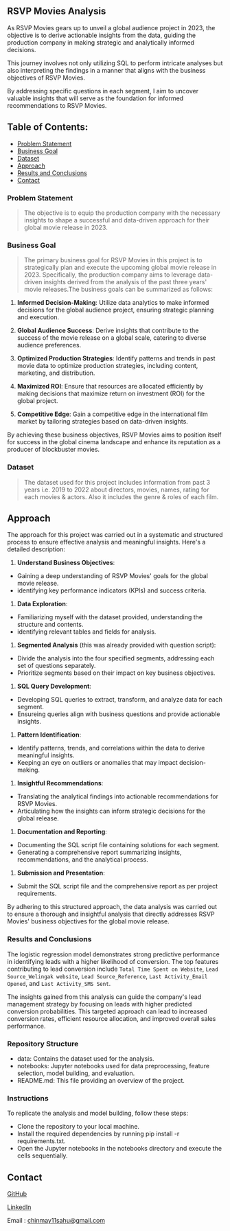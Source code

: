 ## RSVP Movies Analysis

As RSVP Movies gears up to unveil a global audience project in 2023, the objective is to derive actionable insights from the data, guiding the production company in making strategic and analytically informed decisions.

This journey involves not only utilizing SQL to perform intricate analyses but also interpreting the findings in a manner that aligns with the business objectives of RSVP Movies.

By addressing specific questions in each segment, I aim to uncover valuable insights that will serve as the foundation for informed recommendations to RSVP Movies.

## Table of Contents:
* [Problem Statement](#problem-statement)
* [Business Goal](#business-goal)
* [Dataset](dataset)
* [Approach](#approach)
* [Results and Conclusions](#results-and-conclusions)
* [Contact](#contact)

### Problem Statement
> The objective is to equip the production company with the necessary insights to shape a successful and data-driven approach for their global movie release in 2023. 

### Business Goal
> The primary business goal for RSVP Movies in this project is to strategically plan and execute the upcoming global movie release in 2023. Specifically, the production company aims to leverage data-driven insights derived from the analysis of the past three years' movie releases.The business goals can be summarized as follows:

1) **Informed Decision-Making**: Utilize data analytics to make informed decisions for the global audience project, ensuring strategic planning and execution.

1) **Global Audience Success**: Derive insights that contribute to the success of the movie release on a global scale, catering to diverse audience preferences.

1) **Optimized Production Strategies**: Identify patterns and trends in past movie data to optimize production strategies, including content, marketing, and distribution.

1) **Maximized ROI**: Ensure that resources are allocated efficiently by making decisions that maximize return on investment (ROI) for the global project.

1) **Competitive Edge**: Gain a competitive edge in the international film market by tailoring strategies based on data-driven insights.

By achieving these business objectives, RSVP Movies aims to position itself for success in the global cinema landscape and enhance its reputation as a producer of blockbuster movies.

### Dataset
> The dataset used for this project includes information from past 3 years i.e. 2019 to 2022 about directors, movies, names, rating for each movies & actors. Also it includes the genre & roles of each film.

## Approach
The approach for this project was carried out in a systematic and structured process to ensure effective analysis and meaningful insights. Here's a detailed description:

1) **Understand Business Objectives**:

- Gaining a deep understanding of RSVP Movies' goals for the global movie release.
- identifying key performance indicators (KPIs) and success criteria.

1) **Data Exploration**:

- Familiarizing myself with the dataset provided, understanding the structure and contents.
- identifying relevant tables and fields for analysis.

1) **Segmented Analysis** (this was already provided with question script):

- Divide the analysis into the four specified segments, addressing each set of questions separately.
- Prioritize segments based on their impact on key business objectives.

1) **SQL Query Development**:

- Developing SQL queries to extract, transform, and analyze data for each segment.
- Ensureing queries align with business questions and provide actionable insights.

1) **Pattern Identification**:

- Identify patterns, trends, and correlations within the data to derive meaningful insights.
- Keeping an eye on outliers or anomalies that may impact decision-making.

1) **Insightful Recommendations**:

- Translating the analytical findings into actionable recommendations for RSVP Movies.
- Articulating how the insights can inform strategic decisions for the global release.

1) **Documentation and Reporting**:

- Documenting the SQL script file containing solutions for each segment.
- Generating a comprehensive report summarizing insights, recommendations, and the analytical process.

1) **Submission and Presentation**:

- Submit the SQL script file and the comprehensive report as per project requirements.

By adhering to this structured approach, the data analysis was carried out to ensure a thorough and insightful analysis that directly addresses RSVP Movies' business objectives for the global movie release. 

### Results and Conclusions
The logistic regression model demonstrates strong predictive performance in identifying leads with a higher likelihood of conversion. The top features contributing to lead conversion include `Total Time Spent on Website`, `Lead Source_Welingak website`, `Lead Source_Reference`, `Last Activity_Email Opened`, and `Last Activity_SMS Sent`.

The insights gained from this analysis can guide the company's lead management strategy by focusing on leads with higher predicted conversion probabilities. This targeted approach can lead to increased conversion rates, efficient resource allocation, and improved overall sales performance.

### Repository Structure
<ul>
    <li>data: Contains the dataset used for the analysis.</li>
    <li>notebooks: Jupyter notebooks used for data preprocessing, feature selection, model building, and evaluation.</li>
    <li>README.md: This file providing an overview of the project.</li>
</ul>

### Instructions
To replicate the analysis and model building, follow these steps:
<ul>
    <li>Clone the repository to your local machine.</li>
    <li>Install the required dependencies by running pip install -r requirements.txt.</li>
    <li>Open the Jupyter notebooks in the notebooks directory and execute the cells sequentially.</li>
</ul>

## Contact
   
[GitHub](https://github.com/ChinmaySahu10) 
  
[LinkedIn](https://www.linkedin.com/in/sahuchinmay/)
  
Email : chinmay11sahu@gmail.com

